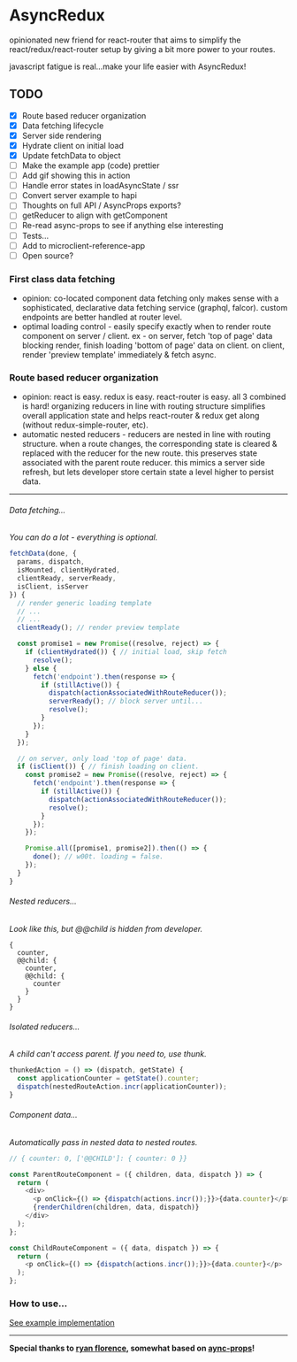 # AsyncRedux

opinionated new friend for react-router that aims to simplify
the react/redux/react-router setup by giving a bit more power to your routes.

javascript fatigue is real...make your life easier with AsyncRedux!

## TODO
- [x] Route based reducer organization
- [x] Data fetching lifecycle
- [x] Server side rendering
- [x] Hydrate client on initial load
- [x] Update fetchData to object
- [ ] Make the example app (code) prettier
- [ ] Add gif showing this in action
- [ ] Handle error states in loadAsyncState / ssr
- [ ] Convert server example to hapi
- [ ] Thoughts on full API / AsyncProps exports?
- [ ] getReducer to align with getComponent
- [ ] Re-read async-props to see if anything else interesting
- [ ] Tests...
- [ ] Add to microclient-reference-app
- [ ] Open source?

### First class data fetching

- opinion: co-located component data fetching only makes sense with a sophisticated, declarative data fetching service (graphql, falcor). custom endpoints are better handled at router level.
- optimal loading control - easily specify exactly when to render route component on server / client. ex - on server, fetch 'top of page' data blocking render, finish loading 'bottom of page' data on client. on client, render 'preview template' immediately & fetch async.

### Route based reducer organization

- opinion: react is easy. redux is easy. react-router is easy. all 3 combined is hard! organizing reducers in line with routing structure simplifies overall application state and helps react-router & redux get along (without redux-simple-router, etc).
- automatic nested reducers - reducers are nested in line with routing structure. when a route changes, the corresponding state is cleared & replaced with the reducer for the new route. this preserves state associated with the parent route reducer. this mimics a server side refresh, but lets developer store certain state a level higher to persist data.

---

###### Data fetching...
*You can do a lot - everything is optional.*
```javascript
fetchData(done, {
  params, dispatch,
  isMounted, clientHydrated,
  clientReady, serverReady,
  isClient, isServer
}) {
  // render generic loading template
  // ...
  // ...
  clientReady(); // render preview template

  const promise1 = new Promise((resolve, reject) => {
    if (clientHydrated()) { // initial load, skip fetch
      resolve();
    } else {
      fetch('endpoint').then(response => {
        if (stillActive()) {
          dispatch(actionAssociatedWithRouteReducer());
          serverReady(); // block server until...
          resolve();
        }
      });
    }
  });

  // on server, only load 'top of page' data.
  if (isClient()) { // finish loading on client.
    const promise2 = new Promise((resolve, reject) => {
      fetch('endpoint').then(response => {
        if (stillActive()) {
          dispatch(actionAssociatedWithRouteReducer());
          resolve();
        }
      });
    });

    Promise.all([promise1, promise2]).then(() => {
      done(); // w00t. loading = false.
    });
  }
}
```

###### Nested reducers...
*Look like this, but @@child is hidden from developer.*
```
{
  counter,
  @@child: {
    counter,
    @@child: {
      counter
    }
  }
}
```

###### Isolated reducers...
*A child can't access parent. If you need to, use thunk.*
```javascript
thunkedAction = () => (dispatch, getState) {
  const applicationCounter = getState().counter;
  dispatch(nestedRouteAction.incr(applicationCounter));
}
```

###### Component data...
*Automatically pass in nested data to nested routes.*
```javascript
// { counter: 0, ['@@CHILD']: { counter: 0 }}

const ParentRouteComponent = ({ children, data, dispatch }) => {
  return (
    <div>
      <p onClick={() => {dispatch(actions.incr());}}>{data.counter}</p>
      {renderChildren(children, data, dispatch)}
    </div>
  );
};

const ChildRouteComponent = ({ data, dispatch }) => {
  return (
    <p onClick={() => {dispatch(actions.incr());}}>{data.counter}</p>
  );
};
```

### How to use...
[See example implementation]('todo')

---

**Special thanks to [ryan florence](https://github.com/ryanflorence), somewhat based on [aync-props](https://github.com/rackt/async-props)!**
